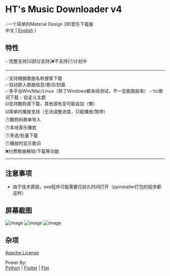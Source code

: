 # HT's Music Downloader v4

🎶一个简单的Material Design 3的音乐下载器  
中文 | [English](https://github.com/HaoTian22/HT-Music-Downloader/blob/master/README_EN.md)
)

## 特性

✅完整支持|☑️部分支持|❌不支持|🕑计划中  

---

✅支持根据歌曲名称搜索下载  
✅自动嵌入歌曲信息/歌词/封面  
✅多平台Win/Mac/Linux（除了Windows都未经测试，不一定能跑起来）
✅lrc歌词下载
✅自定义主题  
☑️支持酷狗源下载，其他源有空可能会加（懒）  
☑️简单的播放支持（无法调整进度，只能播放/暂停）  
🕑酷狗码歌单导入  
🕑本地音乐播放  
🕑多选/批量下载  
🕑播放时显示歌词  
❌付费歌曲解锁/下载等功能  

---

## 注意事项

- 由于技术原因，exe程序可能需要花较久时间打开（pyinstaller打包的程序都这样）  

## 屏幕截图

![image](https://user-images.githubusercontent.com/48882584/180126365-dd758718-0ef1-4ff8-b4b5-1c521382eacc.png)
![image](https://user-images.githubusercontent.com/48882584/180126578-412ba782-e112-4b1c-a57b-b0bddbe08237.png)
![image](https://user-images.githubusercontent.com/48882584/179815776-95e87e15-a4ff-44b0-b2c0-9233c8f3ab5e.png)

## 杂项

[Apache License](https://github.com/HT-Music/HT-Music-Downloader/blob/master/LICENSE)  

Power By:  
[Python](https://python.org) | [Flutter](https://flutter.dev) | [Flet](https://flet.dev)
